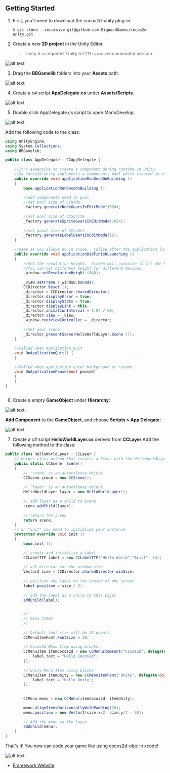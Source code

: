 ## Getting Started

1. First, you'll need to download the cocos2d-unity plug-in.
    ```
    $ git clone --recursive git@github.com:BigWoodGames/cocos2d-unity.git
    ```


2. Create a new **2D project** in the Unity Editor.

    >Unity 5 is required. Unity 5.1.2f1 is our recommended version.

  ![alt text](http://www.bigwoodgames.com/web/images/dev/step2.jpg "New Project")

3. Drag the **BBGamelib** folders into your **Assets** path:

  ![alt text](http://www.bigwoodgames.com/web/images/dev/step3.jpg "Add plugin")

4. Create a c# script **AppDelegate.cs** under **Assets/Scripts**.

  ![alt text](http://www.bigwoodgames.com/web/images/dev/step4.jpg "Add plugin")

5. Double click AppDelegate.cs script to open MonoDevelop.

  ![alt text](http://www.bigwoodgames.com/web/images/dev/step5.jpg "AppDelegate")
  
 Add the following code to the class:
 
``` cs
using UnityEngine;
using System.Collections;
using BBGamelib;

public class AppDelegate : CCAppDelegate {
	
    //It's expansive to create a component during runtime in Unity.  
    //So cocos2d-unity implements a components pool which created in editor mode. 
    public override void applicationRunOnceOnBuilding ()
    {
        base.applicationRunOnceOnBuilding ();
        
        //add components need to pool
        //set pool size of CCNode.
        _factory.generateNodeGearsInEditMode(1024);
        
        //set pool size of CCSprite
        _factory.generateSpriteGearsInEditMode(1024);
        
        //set poool size of CCLabel
        _factory.generateLabelGearsInEditMode(16);
    }
    
    //Same as you always do in xcode.  Called after the application loaded.
    public override void applicationDidFinishLaunching ()
    {
        //Set the resolution height.  Screen will autosize to fit the height. 
        //You can set different height for different devices.
        _window.setResolutionHeight (640);
        
        _view.setFrame (_window.bounds);
        CCDirector.Reset ();
        _director = CCDirector.sharedDirector;
        _director.displayError = true;
        _director.displayStats = true;
        _director.displayLink = this;
        _director.animationInterval = 1.0f / 60;
        _director.view = _view;
        _window.rootViewController = _director;
        
        //Set your scene
        _director.presentScene(HelloWorldLayer.Scene ());
    }
     
    //Called when application quit
    void OnApplicationQuit() {
    }

    //Called when application enter background or resume
    void OnApplicationPause(bool paused)
    {
    }
}
			
```

6. Create a empty **GameObject** under **Hierarchy**:

  ![alt text](http://www.bigwoodgames.com/web/images/dev/step6-1.jpg "GameObject")
  
  **Add Component** to the **GameObject**, and choose **Scripts > App Delegate**:
  
  ![alt text](http://www.bigwoodgames.com/web/images/dev/step6-2.jpg "GameObject")
 
7. Create a c# script **HelloWorldLayer.cs** derived from **CCLayer** Add the following method to the class:

``` cs           
public class HelloWorldLayer : CCLayer {
    // Helper class method that creates a Scene with the HelloWorldLayer as the only child.
    public static CCScene  Scene()
    {
        // 'scene' is an autorelease object.
        CCScene scene = new CCScene();
        
        // 'layer' is an autorelease object.
        HelloWorldLayer layer = new HelloWorldLayer();
        
        // add layer as a child to scene
        scene.addChild(layer);
        
        // return the scene
        return scene;
    }
    // on "init" you need to initialize your instance
    protected override void init ()
    {
        base.init ();

        // create and initialize a Label
        CCLabelTTF label = new CCLabelTTF("Hello World","Arial", 64);
        
        // ask director for the window size 
        Vector2 size = CCDirector.sharedDirector.winSize;
        
        // position the label on the center of the screen
        label.position = size / 2;
        
        // add the label as a child to this Layer
        addChild(label);

        
        //
        // menu items
        //
        
        // Default font size will be 28 points.
        CCMenuItemFont.FontSize = 28;
        
        // Cocos2d Menu Item using blocks
        CCMenuItem itemCocos2d = new CCMenuItemFont("Cocos2d", delegate(object sender) {
            label.text = "Hello Cocos2d";                               
        });
        
        // Unity Menu Item using blocks
        CCMenuItem itemUnity = new CCMenuItemFont("Unity", delegate(object sender) {
            label.text = "Hello Unity";                               
        });
        
        
        CCMenu menu = new CCMenu(itemCocos2d, itemUnity);

        menu.alignItemsHorizontallyWithPadding(20);
        menu.position = new Vector2(size.x/2, size.y/2 - 50);
        
        // Add the menu to the layer
        addChild(menu);
    }
}
```

That's it! You now can code your game like using cocos2d-objc in xcode!

  ![alt text](http://www.bigwoodgames.com/web/images/dev/step8.jpg "GameObject")
.

+ [Framework Website](http://www.bigwoodgames.com/preview/developer.php)

